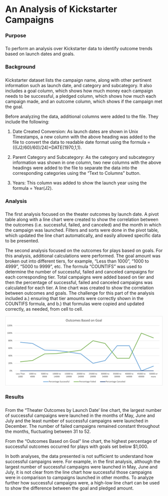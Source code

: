 # An Analysis of Kickstarter Campaigns
### Purpose

##### 
To perform an analysis over Kickstarter data to identify outcome trends based on launch dates and goals.  

### Background

##### 
Kickstarter dataset lists the campaign name, along with other pertinent information such as launch date, and category and subcategory. It also includes a goal column, which shows how much money each campaign needs to be successful, a pledged column, which shows how much each campaign made, and an outcome column, which shows if the campaign met the goal.  

Before analyzing the data, additional columns were added to the file. They include the following:

1.	Date Created Conversion: As launch dates are shown in Unix Timestamps, a new column with the above heading was added to the file to convert the data to readable date format using the formula = (((J2/60)/60)/24)+DATE(1970,1,1).

2.	Parent Category and Subcategory: As the category and subcategory information was shown in one column, two new columns with the above headings were added to the file to separate the data into the corresponding categories using the “Text to Columns” button. 

3.	Years: This column was added to show the launch year using the formula = Year(J2). 

### Analysis

##### 
The first analysis focused on the theater outcomes by launch date. A pivot table along with a line chart were created to show the correlation between the outcomes (i.e. successful, failed, and canceled) and the month in which the campaign was launched. Filters and sorts were done in the pivot table, which updated the line chart automatically, and easily allowed specific data to be presented. 


The second analysis focused on the outcomes for plays based on goals. For this analysis, additional calculations were performed. The goal amount was broken out into different tiers, for example, “Less than 1000”, “1000 to 4999”, “5000 to 9999”, etc. The formula “COUNTIFS” was used to determine the number of successful, failed and canceled campaigns for each corresponding tier. Total campaigns were added based on tier and then the percentage of successful, failed and canceled campaigns was calculated for each tier. A line chart was created to show the correlation between outcomes and goals. The challenge for this part of the analysis included a.) ensuring that tier amounts were correctly shown in the COUNTIFS formula, and b.) that formulas were copied and updated correctly, as needed, from cell to cell.  

![Outcomes_vs_Goals](Resources/Outcomes_vs_Goals.png)

### Results

#####
From the “Theater Outcomes by Launch Date’ line chart, the largest number of successful campaigns were launched in the months of May, June and July and the least number of successful campaigns were launched in December. The number of failed campaigns remained constant throughout the months, fluctuating between 31 to 52. 

From the “Outcomes Based on Goal” line chart, the highest percentage of successful outcomes occurred for plays with goals set below $1,000. 

In both analyses, the data presented is not sufficient to understand how successful campaigns were. For example, in the first analysis, although the largest number of successful campaigns were launched in May, June and July, it is not clear from the line chart how successful those campaigns were in comparison to campaigns launched in other months. To analyze further how successful campaigns were, a high-low line chart can be used to show the difference between the goal and pledged amount. 
